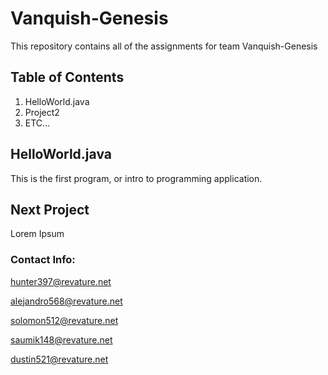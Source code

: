 # Vanquish-Genesis

This repository contains all of the assignments for team Vanquish-Genesis

## Table of Contents
  1. HelloWorld.java
  2. Project2
  3. ETC...
  
  ## HelloWorld.java
  This is the first program, or intro to programming application.
  
  ## Next Project
  Lorem Ipsum
  
  
  
  
  ### Contact Info:
 hunter397@revature.net
 
 alejandro568@revature.net
 
solomon512@revature.net

saumik148@revature.net

dustin521@revature.net
